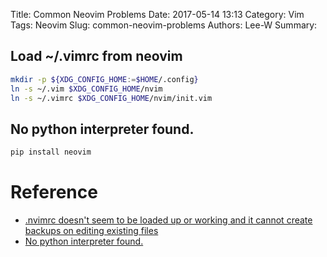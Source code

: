 Title: Common Neovim Problems
Date: 2017-05-14 13:13
Category: Vim
Tags: Neovim
Slug: common-neovim-problems
Authors: Lee-W
Summary: 

<!--more-->

## Load ~/.vimrc from neovim

```sh
mkdir -p ${XDG_CONFIG_HOME:=$HOME/.config}
ln -s ~/.vim $XDG_CONFIG_HOME/nvim
ln -s ~/.vimrc $XDG_CONFIG_HOME/nvim/init.vim
```

## No python interpreter found.

```sh
pip install neovim
```


# Reference
- [.nvimrc doesn't seem to be loaded up or working and it cannot create backups on editing existing files](https://github.com/neovim/neovim/issues/3536)
- [No python interpreter found.](https://github.com/neovim/neovim/issues/1755)